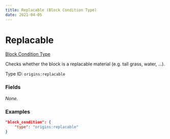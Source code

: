 ```yaml
---
title: Replacable (Block Condition Type)
date: 2021-04-05
---
```


# Replacable

[Block Condition Type](../block_condition_types.md)

Checks whether the block is a replacable material (e.g. tall grass, water, ...).

Type ID: `origins:replacable`


### Fields

_None._


### Examples

```json
"block_condition": {
    "type": "origins:replacable"
}
```
